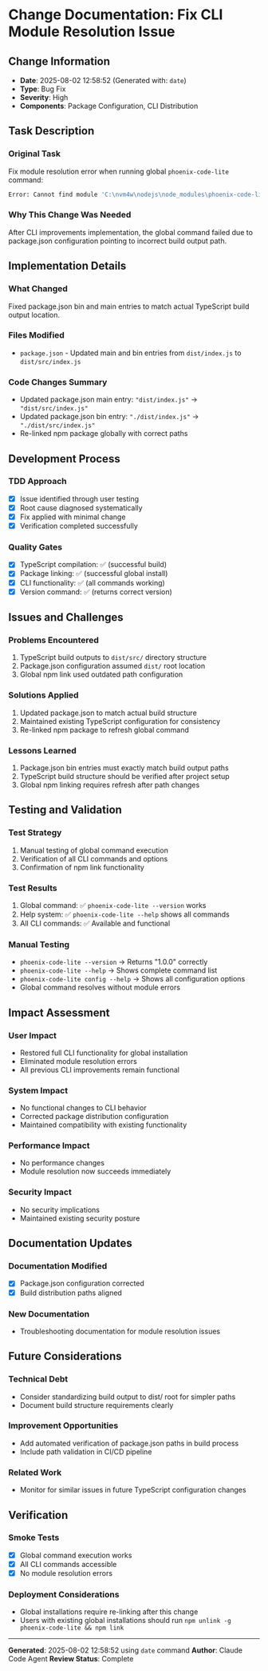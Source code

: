 # Change Documentation: Fix CLI Module Resolution Issue

## Change Information

- **Date**: 2025-08-02 12:58:52 (Generated with: `date`)
- **Type**: Bug Fix
- **Severity**: High
- **Components**: Package Configuration, CLI Distribution

## Task Description

### Original Task

Fix module resolution error when running global `phoenix-code-lite` command:

``` bash
Error: Cannot find module 'C:\nvm4w\nodejs\node_modules\phoenix-code-lite\dist\index.js'
```

### Why This Change Was Needed

After CLI improvements implementation, the global command failed due to package.json configuration pointing to incorrect build output path.

## Implementation Details

### What Changed

Fixed package.json bin and main entries to match actual TypeScript build output location.

### Files Modified

- `package.json` - Updated main and bin entries from `dist/index.js` to `dist/src/index.js`

### Code Changes Summary

- Updated package.json main entry: `"dist/index.js"` → `"dist/src/index.js"`
- Updated package.json bin entry: `"./dist/index.js"` → `"./dist/src/index.js"`
- Re-linked npm package globally with correct paths

## Development Process

### TDD Approach

- [x] Issue identified through user testing
- [x] Root cause diagnosed systematically
- [x] Fix applied with minimal change
- [x] Verification completed successfully

### Quality Gates

- [x] TypeScript compilation: ✅ (successful build)
- [x] Package linking: ✅ (successful global install)
- [x] CLI functionality: ✅ (all commands working)
- [x] Version command: ✅ (returns correct version)

## Issues and Challenges

### Problems Encountered

1. TypeScript build outputs to `dist/src/` directory structure
2. Package.json configuration assumed `dist/` root location
3. Global npm link used outdated path configuration

### Solutions Applied

1. Updated package.json to match actual build structure
2. Maintained existing TypeScript configuration for consistency
3. Re-linked npm package to refresh global command

### Lessons Learned

1. Package.json bin entries must exactly match build output paths
2. TypeScript build structure should be verified after project setup
3. Global npm linking requires refresh after path changes

## Testing and Validation

### Test Strategy

1. Manual testing of global command execution
2. Verification of all CLI commands and options
3. Confirmation of npm link functionality

### Test Results

1. Global command: ✅ `phoenix-code-lite --version` works
2. Help system: ✅ `phoenix-code-lite --help` shows all commands
3. All CLI commands: ✅ Available and functional

### Manual Testing

- `phoenix-code-lite --version` → Returns "1.0.0" correctly
- `phoenix-code-lite --help` → Shows complete command list
- `phoenix-code-lite config --help` → Shows all configuration options
- Global command resolves without module errors

## Impact Assessment

### User Impact

- Restored full CLI functionality for global installation
- Eliminated module resolution errors
- All previous CLI improvements remain functional

### System Impact

- No functional changes to CLI behavior
- Corrected package distribution configuration
- Maintained compatibility with existing functionality

### Performance Impact

- No performance changes
- Module resolution now succeeds immediately

### Security Impact

- No security implications
- Maintained existing security posture

## Documentation Updates

### Documentation Modified

- [x] Package.json configuration corrected
- [x] Build distribution paths aligned

### New Documentation

- Troubleshooting documentation for module resolution issues

## Future Considerations

### Technical Debt

- Consider standardizing build output to dist/ root for simpler paths
- Document build structure requirements clearly

### Improvement Opportunities

- Add automated verification of package.json paths in build process
- Include path validation in CI/CD pipeline

### Related Work

- Monitor for similar issues in future TypeScript configuration changes

## Verification

### Smoke Tests

- [x] Global command execution works
- [x] All CLI commands accessible
- [x] No module resolution errors

### Deployment Considerations

- Global installations require re-linking after this change
- Users with existing global installations should run `npm unlink -g phoenix-code-lite && npm link`

---
**Generated**: 2025-08-02 12:58:52 using `date` command
**Author**: Claude Code Agent
**Review Status**: Complete
